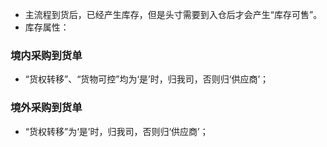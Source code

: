 - 主流程到货后，已经产生库存，但是头寸需要到入仓后才会产生“库存可售”。
- 库存属性：

### 境内采购到货单

- “货权转移”、“货物可控”均为‘是’时，归我司，否则归‘供应商’；

### 境外采购到货单

- “货权转移”为‘是’时，归我司，否则归‘供应商’；